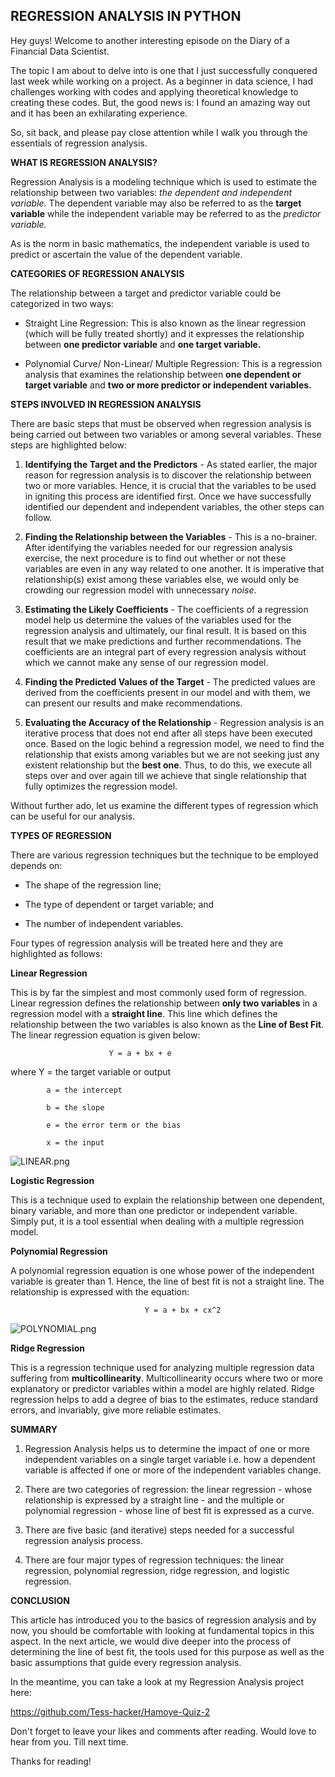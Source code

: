 ## REGRESSION ANALYSIS IN PYTHON

Hey guys! Welcome to another interesting episode on the Diary of a Financial Data Scientist. 

The topic I am about to delve into is one that I just successfully conquered last week while working on a project. As a beginner in data science, I had challenges working with codes and applying theoretical knowledge to creating these codes. But, the good news is: I found an amazing way out and it has been an exhilarating experience.

So, sit back, and please pay close attention while I walk you through the essentials of regression analysis. 

**WHAT IS REGRESSION ANALYSIS?**

Regression Analysis is a modeling technique which is used to estimate the relationship between two variables: *the dependent and independent variable.* The dependent variable may also be referred to as the **target variable** while the independent variable may be referred to as the *predictor variable.*

As is the norm in basic mathematics, the independent variable is used to predict or ascertain the value of the dependent variable.

**CATEGORIES OF REGRESSION ANALYSIS**

The relationship between a target and predictor variable could be categorized in two ways:

- Straight Line Regression: This is also known as the linear regression (which will be fully treated shortly) and it expresses the relationship between **one predictor variable** and **one target variable.**

- Polynomial Curve/ Non-Linear/ Multiple Regression: This is a regression analysis that examines the relationship between **one dependent or target variable** and **two or more predictor or independent variables.**


**STEPS INVOLVED IN REGRESSION ANALYSIS**

There are basic steps that must be observed when regression analysis is being carried out between two variables or among several variables. These steps are highlighted below:

1. **Identifying the Target and the Predictors** - As stated earlier, the major reason for regression analysis is to discover the relationship between two or more variables. Hence, it is crucial that the variables to be used in igniting this process are identified first. Once we have successfully identified our dependent and independent variables, the other steps can follow.

2.  **Finding the Relationship between the Variables** - This is a no-brainer. After identifying the variables needed for our regression analysis exercise, the next procedure is to find out whether or not these variables are even in any way related to one another. It is imperative that relationship(s) exist among these variables else, we would only be crowding our regression model with unnecessary *noise*.

3. **Estimating the Likely Coefficients** - The coefficients of a regression model help us determine the values of the variables used for the regression analysis and ultimately, our final result. It is based on this result that we make predictions and further recommendations. The coefficients are an integral part of every regression analysis without which we cannot make any sense of our regression model.

4. **Finding the Predicted Values of the Target** - The predicted values are derived from the coefficients present in our model and with them, we can present our results and make recommendations. 

5. **Evaluating the Accuracy of the Relationship** - Regression analysis is an iterative process that does not end after all steps have been executed once. Based on the logic behind a regression model, we need to find the relationship that exists among variables but we are not seeking just any existent relationship but the **best one**. Thus, to do this, we execute all steps over and over again till we achieve that single relationship that fully optimizes the regression model.

Without further ado, let us examine the different types of regression which can be useful for our analysis.


**TYPES OF REGRESSION**

There are various regression techniques but the technique to be employed depends on: 

- The shape of the regression line;

- The type of dependent or target variable; and

- The number of independent variables.


Four types of regression analysis will be treated here and they are highlighted as follows:

**Linear Regression**

This is by far the simplest and most commonly used form of regression. Linear regression defines the relationship between **only two variables** in a regression model with a **straight line**. This line which defines the relationship between the two variables is also known as the **Line of Best Fit**. The linear regression equation is given below:

                          Y = a + bx + e

where Y = the target variable or output

            a = the intercept 

            b = the slope

            e = the error term or the bias

            x = the input


![LINEAR.png](https://cdn.hashnode.com/res/hashnode/image/upload/v1596951118463/OpUG3zPgl.png)


**Logistic Regression**

This is a technique used to explain the relationship between one dependent, binary variable, and more than one predictor or independent variable. Simply put, it is a tool essential when dealing with a multiple regression model.

**Polynomial Regression**

A polynomial regression equation is one whose power of the independent variable is greater than 1. Hence, the line of best fit is not a straight line. The relationship is expressed with the equation:

                                  Y = a + bx + cx^2


![POLYNOMIAL.png](https://cdn.hashnode.com/res/hashnode/image/upload/v1596951169599/A2OvrcfCZ.png)


**Ridge Regression**

This is a regression technique used for analyzing multiple regression data suffering from **multicollinearity**. Multicollinearity occurs where two or more explanatory or predictor variables within a model are highly related. Ridge regression helps to add a degree of bias to the estimates, reduce standard errors, and invariably, give more reliable estimates.


**SUMMARY**

1. Regression Analysis helps us to determine the impact of one or more independent variables on a single target variable i.e. how a dependent variable is affected if one or more of the independent variables change.

2. There are two categories of regression: the linear regression - whose relationship is expressed by a straight line - and the multiple or polynomial regression - whose line of best fit is expressed as a curve.

3. There are five basic (and iterative) steps needed for a successful regression analysis process.

4. There are four major types of regression techniques: the linear regression, polynomial regression, ridge regression, and logistic regression.


**CONCLUSION**

This article has introduced you to the basics of regression analysis and by now, you should be comfortable with looking at fundamental topics in this aspect. In the next article, we would dive deeper into the process of determining the line of best fit, the tools used for this purpose as well as the basic assumptions that guide every regression analysis.

In the meantime, you can take a look at my Regression Analysis project here:

https://github.com/Tess-hacker/Hamoye-Quiz-2 

Don't forget to leave your likes and comments after reading. Would love to hear from you. Till next time.

Thanks for reading!